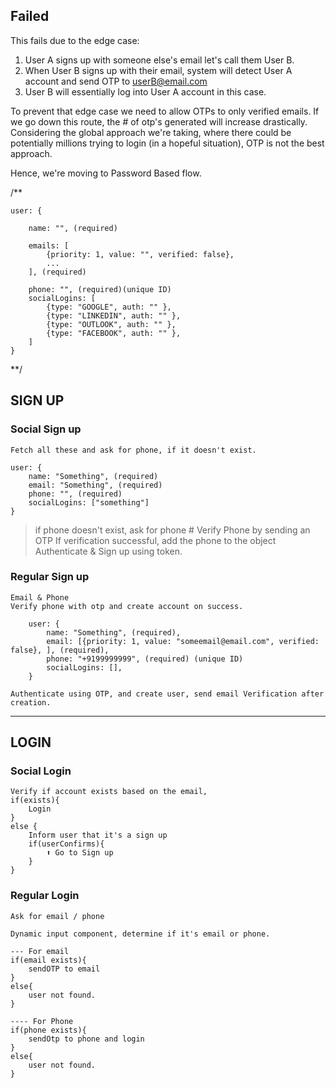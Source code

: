 ## Failed

This fails due to the edge case:

1. User A signs up with someone else's email let's call them User B.
2. When User B signs up with their email, system will detect User A account and send OTP to userB@email.com
3. User B will essentially log into User A account in this case.

To prevent that edge case we need to allow OTPs to only verified emails. If we go down this route, the # of otp's generated will increase drastically. Considering the global approach we're taking, where there could be potentially millions trying to login (in a hopeful situation), OTP is not the best approach.

Hence, we're moving to Password Based flow.

/\*\*

    user: {

        name: "", (required)

        emails: [
            {priority: 1, value: "", verified: false},
            ...
        ], (required)

        phone: "", (required)(unique ID)
        socialLogins: [
            {type: "GOOGLE", auth: "" },
            {type: "LINKEDIN", auth: "" },
            {type: "OUTLOOK", auth: "" },
            {type: "FACEBOOK", auth: "" },
        ]
    }

\*\*/

## SIGN UP

### Social Sign up

    Fetch all these and ask for phone, if it doesn't exist.

    user: {
        name: "Something", (required)
        email: "Something", (required)
        phone: "", (required)
        socialLogins: ["something"]
    }

> if phone doesn't exist, ask for phone #
> Verify Phone by sending an OTP
> If verification successful, add the phone to the object
> Authenticate & Sign up using token.

### Regular Sign up

    Email & Phone
    Verify phone with otp and create account on success.

        user: {
            name: "Something", (required),
            email: [{priority: 1, value: "someemail@email.com", verified: false}, ], (required),
            phone: "+9199999999", (required) (unique ID)
            socialLogins: [],
        }

    Authenticate using OTP, and create user, send email Verification after creation.

---

## LOGIN

### Social Login

    Verify if account exists based on the email,
    if(exists){
        Login
    }
    else {
        Inform user that it's a sign up
        if(userConfirms){
            ⬆️ Go to Sign up
        }
    }

### Regular Login

    Ask for email / phone

    Dynamic input component, determine if it's email or phone.

    --- For email
    if(email exists){
        sendOTP to email
    }
    else{
        user not found.
    }

    ---- For Phone
    if(phone exists){
        sendOtp to phone and login
    }
    else{
        user not found.
    }
